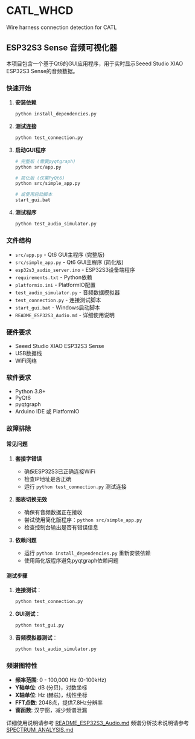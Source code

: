 # CATL_WHCD
Wire harness connection detection for CATL

## ESP32S3 Sense 音频可视化器

本项目包含一个基于Qt6的GUI应用程序，用于实时显示Seeed Studio XIAO ESP32S3 Sense的音频数据。

### 快速开始

1. **安装依赖**
   ```bash
   python install_dependencies.py
   ```

2. **测试连接**
   ```bash
   python test_connection.py
   ```

3. **启动GUI程序**
   ```bash
   # 完整版 (需要pyqtgraph)
   python src/app.py
   
   # 简化版 (仅需PyQt6)
   python src/simple_app.py
   
   # 或使用启动脚本
   start_gui.bat
   ```

4. **测试程序**
   ```bash
   python test_audio_simulator.py
   ```

### 文件结构

- `src/app.py` - Qt6 GUI主程序 (完整版)
- `src/simple_app.py` - Qt6 GUI主程序 (简化版)
- `esp32s3_audio_server.ino` - ESP32S3设备端程序
- `requirements.txt` - Python依赖
- `platformio.ini` - PlatformIO配置
- `test_audio_simulator.py` - 音频数据模拟器
- `test_connection.py` - 连接测试脚本
- `start_gui.bat` - Windows启动脚本
- `README_ESP32S3_Audio.md` - 详细使用说明

### 硬件要求

- Seeed Studio XIAO ESP32S3 Sense
- USB数据线
- WiFi网络

### 软件要求

- Python 3.8+
- PyQt6
- pyqtgraph
- Arduino IDE 或 PlatformIO

### 故障排除

#### 常见问题

1. **套接字错误**
   - 确保ESP32S3已正确连接WiFi
   - 检查IP地址是否正确
   - 运行 `python test_connection.py` 测试连接

2. **图表切换无效**
   - 确保有音频数据正在接收
   - 尝试使用简化版程序：`python src/simple_app.py`
   - 检查控制台输出是否有错误信息

3. **依赖问题**
   - 运行 `python install_dependencies.py` 重新安装依赖
   - 使用简化版程序避免pyqtgraph依赖问题

#### 测试步骤

1. **连接测试**：
   ```bash
   python test_connection.py
   ```

2. **GUI测试**：
   ```bash
   python test_gui.py
   ```

3. **音频模拟器测试**：
   ```bash
   python test_audio_simulator.py
   ```

### 频谱图特性

- **频率范围**: 0 - 100,000 Hz (0-100kHz)
- **Y轴单位**: dB (分贝)，对数坐标
- **X轴单位**: Hz (赫兹)，线性坐标
- **FFT点数**: 2048点，提供7.8Hz分辨率
- **窗函数**: 汉宁窗，减少频谱泄漏

详细使用说明请参考 [README_ESP32S3_Audio.md](README_ESP32S3_Audio.md)
频谱分析技术说明请参考 [SPECTRUM_ANALYSIS.md](SPECTRUM_ANALYSIS.md)
